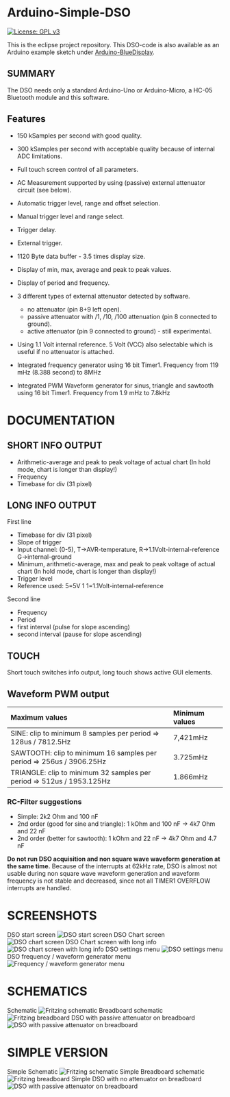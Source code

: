 # Arduino-Simple-DSO

[![License: GPL v3](https://img.shields.io/badge/License-GPLv3-blue.svg)](https://www.gnu.org/licenses/gpl-3.0)

This is the eclipse project repository. This DSO-code is also available as an Arduino example sketch under [Arduino-BlueDisplay](https://github.com/ArminJo/Arduino-BlueDisplay).

## SUMMARY
The DSO needs only a standard Arduino-Uno or Arduino-Micro, a HC-05 Bluetooth module and this software.

## Features
- 150 kSamples per second with good quality.
- 300 kSamples per second with acceptable quality because of internal ADC limitations.
- Full touch screen control of all parameters.
- AC Measurement supported by using (passive) external attenuator circuit (see below).
- Automatic trigger level, range and offset selection.
- Manual trigger level and range select.
- Trigger delay.
- External trigger.
- 1120 Byte data buffer - 3.5 times display size.
- Display of min, max, average and peak to peak values.
- Display of period and frequency.
- 3 different types of external attenuator detected by software.
  - no attenuator (pin 8+9 left open).
  - passive attenuator with /1, /10, /100 attenuation (pin 8 connected to ground).
  - active attenuator (pin 9 connected to ground) - still experimental.
- Using 1.1 Volt internal reference. 5 Volt (VCC) also selectable which is useful if no attenuator is attached.

- Integrated frequency generator using 16 bit Timer1. Frequency from 119 mHz (8.388 second) to 8MHz

- Integrated PWM Waveform generator for sinus, triangle and sawtooth using 16 bit Timer1. Frequency from 1.9 mHz to 7.8kHz

# DOCUMENTATION

## SHORT INFO OUTPUT
- Arithmetic-average and peak to peak voltage of actual chart (In hold mode, chart is longer than display!)
- Frequency
- Timebase for div (31 pixel)

## LONG INFO OUTPUT
First line
- Timebase for div (31 pixel)
- Slope of trigger
- Input channel: (0-5), T->AVR-temperature, R->1.1Volt-internal-reference G->internal-ground
- Minimum, arithmetic-average, max and peak to peak voltage of actual chart (In hold mode, chart is longer than display!)
- Trigger level
- Reference used: 5=5V 1  1=1.1Volt-internal-reference

Second line
- Frequency
- Period
- first interval  (pulse for slope ascending)
- second interval (pause for slope ascending)

## TOUCH
Short touch switches info output, long touch shows active GUI elements.

## Waveform PWM output

|Maximum values                                                      | Minimum values|
| :--- | :--- |
|SINE: clip to minimum 8 samples per period => 128us / 7812.5Hz       |7,421mHz|
|SAWTOOTH: clip to minimum 16 samples per period => 256us / 3906.25Hz |3.725mHz|
|TRIANGLE: clip to minimum 32 samples per period => 512us / 1953.125Hz|1.866mHz|

### RC-Filter suggestions
- Simple: 2k2 Ohm and 100 nF
- 2nd order (good for sine and triangle): 1 kOhm and 100 nF -> 4k7 Ohm and 22 nF
- 2nd order (better for sawtooth):        1 kOhm and 22 nF  -> 4k7 Ohm and 4.7 nF

**Do not run DSO acquisition and non square wave waveform generation at the same time.**
Because of the interrupts at 62kHz rate, DSO is almost not usable during non square wave waveform generation 
and waveform frequency is not stable and decreased, since not all TIMER1 OVERFLOW interrupts are handled.

# SCREENSHOTS
DSO start screen
![DSO start screen](https://github.com/ArminJo/Arduino-Simple-DSO/blob/master/media/Welcome.jpg)
DSO Chart screen
![DSO chart screen](https://github.com/ArminJo/Arduino-Simple-DSO/blob/master/media/Chart.jpg)
DSO Chart screen with long info
![DSO chart screen with long info](https://github.com/ArminJo/Arduino-Simple-DSO/blob/master/media/Chart_Long_Info.jpg)
DSO settings menu
![DSO settings menu](https://github.com/ArminJo/Arduino-Simple-DSO/blob/master/media/Settings_Passive_Attenuator.jpg)
DSO frequency / waveform generator menu
![Frequency / waveform generator menu](https://github.com/ArminJo/Arduino-Simple-DSO/blob/master/media/Frequency.jpg)

# SCHEMATICS
Schematic
![Fritzing schematic](https://github.com/ArminJo/Arduino-Simple-DSO/blob/master/fritzing/Arduino_Nano_DSO_Schaltplan.png)
Breadboard schematic
![Fritzing breadboard](https://github.com/ArminJo/Arduino-Simple-DSO/blob/master/fritzing/Arduino_Nano_DSO_Steckplatine.png)
DSO with passive attenuator on breadboard
![DSO with passive attenuator on breadboard](https://github.com/ArminJo/Arduino-Simple-DSO/blob/master/media/ArduinoDSO.jpg)


# SIMPLE VERSION
Simple Schematic
![Fritzing schematic](https://github.com/ArminJo/Arduino-Simple-DSO/blob/master/fritzing/Arduino_Nano_DSO_Simple_Schaltplan.png)
Simple Breadboard schematic
![Fritzing breadboard](https://github.com/ArminJo/Arduino-Simple-DSO/blob/master/fritzing/Arduino_Nano_DSO_Simple_Steckplatine.png)
Simple DSO with no attenuator on breadboard
![DSO with passive attenuator on breadboard](https://github.com/ArminJo/Arduino-Simple-DSO/blob/master/media/ArduinoDSO_Simple.jpg)
